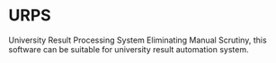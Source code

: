 # URPS
University Result Processing System
Eliminating Manual Scrutiny, this software can be suitable for university result automation system.
